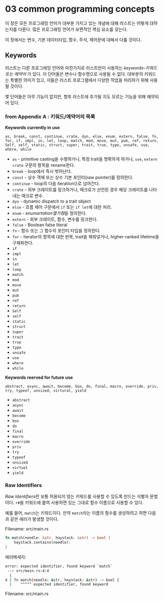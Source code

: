 # 03 common programming concepts

이 장은 모든 프로그래밍 언어가 대부분 가지고 있는 개념에 대해 러스트는 어떻게 대하는지를 다룬다. 많은 프로그래밍 언어가 보편적인 핵심 요소를 갖는다.

이 장에서는 변수, 기본 데이터타입, 함수, 주석, 제어문에 대해서 다룰 것이다.

## Keywords

러스트는 다른 프로그래밍 언어와 마찬가지로 러스트만이 사용하는 _keywords-키워드 또는 예약어_ 가 있다. 이 단어들은 변수나 함수명으로 사용될 수 없다. 대부분의 키워드는 특별한 의미가 있고, 이들은 러스트 프로그램에서 다양한 작업을 처리하기 위해 사용될 것이다.

몇 단어들은 아무 기능이 없지만, 향후 러스트에 추가될 지도 모르는 기능을 위해 예약되어 있다.

### from Appendix A : 키워드/예약어의 목록

**Keywords currently in use**

```
as, break, const, continue, crate, dyn, else, enum, extern, false, fn, for, if, impl, in, let, loop, match, mod, move, mut, pub, ref, return, Self, self, static, struct, super, trait, true, type, unsafe, use, where, while
```

- `as` - primitive casting을 수행하거나, 특정 trait을 명확하게 하거나, `use`, `extern crate` 구문의 항목을 rename한다.
- `break` - loop에서 즉시 벗어난다.
- `const` - 상수 객체 또는 상수 기본 포인터(raw pointer)를 정의한다.
- `continue` - loop의 다음 iteration으로 넘어간다.
- `crate` - 외부 크레이트를 링크하거나, 매크로가 선언된 경우 해당 크레이트를 나타내는 매크로 변수.
- `dyn` - dynamic dispatch to a trait object
- `else` - 흐름 제어 구문에서 `if` 또는 `if let`에 대한 처리.
- `enum` - *enumertation열거형*을 정의한다.
- `extern` - 외부 크레이트, 함수, 변수를 링크한다.
- `false` - Boolean false literal
- `fn` - 함수 또는 그 함수의 포인터 타입을 정의한다.
- `for` - iterator의 항목에 대한 반복, trait을 채워넣거나, higher-ranked lifetime을 구체화한다.
- `if`
- `impl`
- `in`
- `let`
- `loop`
- `match`
- `mod`
- `move`
- `mut`
- `pub`
- `ref`
- `return`
- `Self`
- `self`
- `static`
- `struct`
- `super`
- `trait`
- `true`
- `type`
- `unsafe`
- `use`
- `where`
- `while`

**Keywords reerved for future use**

```
abstract, async, await, become, box, do, final, macro, override, priv, try, typeof, unsized, virtural, yield
```

- `abstract`
- `async`
- `await`
- `become`
- `box`
- `do`
- `final`
- `macro`
- `override`
- `priv`
- `try`
- `typeof`
- `unsized`
- `virtual`
- `yield`

### Raw Identifiers

*Raw Identifiers*란 보통 허용되지 않는 키워드를 사용할 수 있도록 만드는 식별자 문법이다. `r#`을 키워드에 붙여 사용하면 있는 그대로 함수 이름으로 사용할 수 있다.

예를 들어, `match`는 키워드이다. 만약 `match`라는 이름의 함수를 생성하려고 하면 다음과 같은 에러가 발생할 것이다.

Filename: src/main.rs

```rust
fn match(needle: &str, haystack: &str) -> bool {
    haystack.contains(needle);
}
```

에러메세지:

```bash
error: expected identifier, found keyword `match`
 --> src/main.rs:4:4
  |
4 | fn match(needle: &str, haystack: &str) -> bool {
  |    ^^^^^ expected identifier, found keyword
```

Filename: src/main.rs
